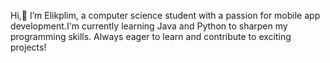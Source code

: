 Hi,👋 I’m Elikplim, a computer science student with a passion for mobile app development.I'm currently learning Java and Python to sharpen my programming skills. Always eager to learn and contribute to exciting projects!




<!---
eliyevu/eliyevu is a ✨ special ✨ repository because its `README.md` (this file) appears on your GitHub profile.
You can click the Preview link to take a look at your changes.
--->
